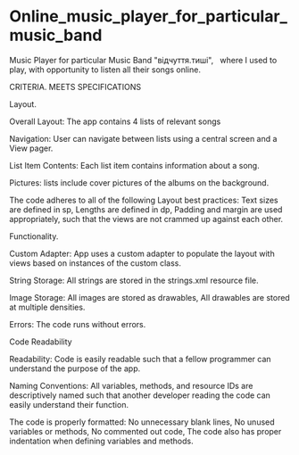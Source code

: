 # Online_music_player_for_particular_music_band
Music Player for particular Music Band "відчуття.тиші",   where I used to play, with opportunity to listen all their songs online.


CRITERIA.                           MEETS SPECIFICATIONS

Layout.

Overall Layout: The app contains 4 lists of relevant songs

Navigation: User can navigate between lists using a central screen and a View pager.

List Item Contents: Each list item contains information about a song.

Pictures: lists include cover pictures of the albums on the background.

The code adheres to all of the following Layout best practices: Text sizes are defined in sp, Lengths are defined in dp, Padding and margin are used appropriately, such that the views are not crammed up against each other.


Functionality.

Custom Adapter: App uses a custom adapter to populate the layout with views based on instances of the custom class.

String Storage: All strings are stored in the strings.xml resource file.

Image Storage: All images are stored as drawables, All drawables are stored at multiple densities.

Errors: The code runs without errors.


Code Readability

Readability: Code is easily readable such that a fellow programmer can understand the purpose of the app.

Naming Conventions: All variables, methods, and resource IDs are descriptively named such that another developer reading the code can easily understand their function.

The code is properly formatted: No unnecessary blank lines, No unused variables or methods, No commented out code, The code also has proper indentation when defining variables and methods.
